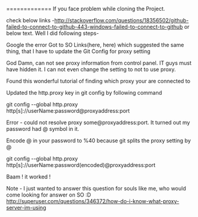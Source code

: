 
=============
If you face problem while cloning the Project.

check below links -http://stackoverflow.com/questions/18356502/github-failed-to-connect-to-github-443-windows-failed-to-connect-to-github
or below text.
Well I did following steps-

Google the error
Got to SO Links(here, here) which suggested the same thing, that I have to update the Git Config for proxy setting

God Damn, can not see proxy information from control panel. IT guys must have hidden it. I can not even change the setting to not to use proxy.

Found this wonderful tutorial of finding which proxy your are connected to

Updated the http.proxy key in git config by following command

git config --global http.proxy http[s]://userName:password@proxyaddress:port

Error - could not resolve proxy some@proxyaddress:port. It turned out my password had @ symbol in it.

Encode @ in your password to %40 because git splits the proxy setting by @

git config --global http.proxy http[s]://userName:password(encoded)@proxyaddress:port

Baam ! it worked !

Note - I just wanted to answer this question for souls like me, who would come looking for answer on SO :D
http://superuser.com/questions/346372/how-do-i-know-what-proxy-server-im-using

